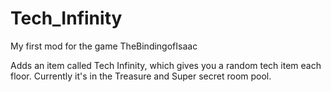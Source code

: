 # Tech_Infinity
My first mod for the game TheBindingofIsaac

Adds an item called Tech Infinity, which gives you a random tech item each floor.
Currently it's in the Treasure and Super secret room pool.
